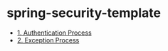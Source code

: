 # spring-security-template

- [1. Authentication Process](./doc/1_authentication_process.md)
- [2. Exception Process](./doc/2_exception_process)